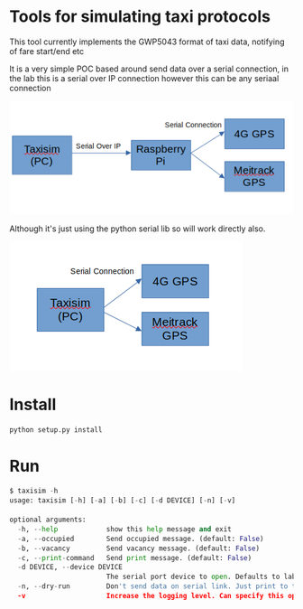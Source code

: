 # Tools for simulating taxi protocols

This tool currently implements the GWP5043 format of taxi data, notifying of fare start/end etc

It is a very simple POC based around send data over a serial connection, in the lab this is a serial over IP connection however this can be any seriaal connection

![Serial Over IP](https://github.com/scattym/python-tool-taxisim/blob/master/misc/SerialOverIP.png?raw=true)

Although it's just using the python serial lib so will work directly also.

![Serial](https://github.com/scattym/python-tool-taxisim/blob/master/misc/Serial.png?raw=true)

# Install

```python
python setup.py install
```
# Run

```python
$ taxisim -h 
usage: taxisim [-h] [-a] [-b] [-c] [-d DEVICE] [-n] [-v]

optional arguments:
  -h, --help            show this help message and exit
  -a, --occupied        Send occupied message. (default: False)
  -b, --vacancy         Send vacancy message. (default: False)
  -c, --print-command   Send print message. (default: False)
  -d DEVICE, --device DEVICE
                        The serial port device to open. Defaults to lab serial2ip entry. (default: rfc2217://10.1.1.6:9990)
  -n, --dry-run         Don't send data on serial link. Just print to the screen. (default: False)
  -v                    Increase the logging level. Can specify this option multiple times for more detail. (default: 0)
```
